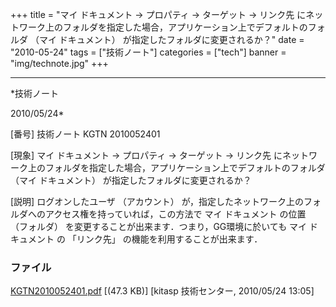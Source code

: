 ﻿+++
title = "マイ ドキュメント → プロパティ → ターゲット → リンク先 にネットワーク上のフォルダを指定した場合，アプリケーション上でデフォルトのフォルダ （マイ ドキュメント） が指定したフォルダに変更されるか？"
date = "2010-05-24"
tags = ["技術ノート"]
categories = ["tech"]
banner = "img/technote.jpg"
+++

-----------------------------------------------------------------------------------------------------------------------------

*技術ノート

2010/05/24*


[番号]
技術ノート KGTN 2010052401

[現象]
マイ ドキュメント → プロパティ → ターゲット → リンク先
にネットワーク上のフォルダを指定した場合，アプリケーション上でデフォルトのフォルダ
（マイ ドキュメント） が指定したフォルダに変更されるか？

[説明]
ログオンしたユーザ （アカウント）
が，指定したネットワーク上のフォルダへのアクセス権を持っていれば，この方法で
マイ ドキュメント の位置 （フォルダ）
を変更することが出来ます．つまり，GG環境に於いても マイ ドキュメント の
「リンク先」 の機能を利用することが出来ます．


### ファイル

 
 


[KGTN2010052401.pdf](http://techreport.kitasp.net/attachments/download/176/KGTN2010052401.pdf)
 [(47.3 KB)] [kitasp 技術センター, 2010/05/24
13:05]


 


 


